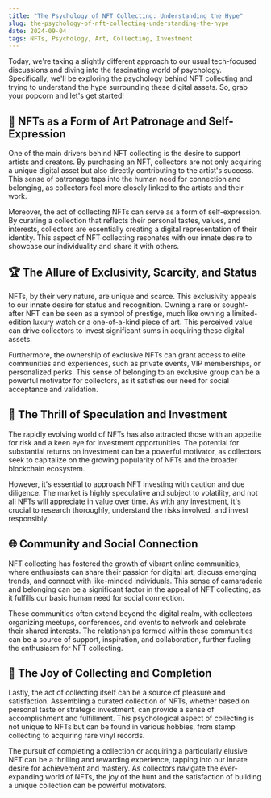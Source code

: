 ```yaml
---
title: "The Psychology of NFT Collecting: Understanding the Hype"
slug: the-psychology-of-nft-collecting-understanding-the-hype
date: 2024-09-04
tags: NFTs, Psychology, Art, Collecting, Investment
---
```


Today, we're taking a slightly different approach to our usual tech-focused discussions and diving into the fascinating world of psychology. Specifically, we'll be exploring the psychology behind NFT collecting and trying to understand the hype surrounding these digital assets. So, grab your popcorn and let's get started!

## 🎨 NFTs as a Form of Art Patronage and Self-Expression

One of the main drivers behind NFT collecting is the desire to support artists and creators. By purchasing an NFT, collectors are not only acquiring a unique digital asset but also directly contributing to the artist's success. This sense of patronage taps into the human need for connection and belonging, as collectors feel more closely linked to the artists and their work.

Moreover, the act of collecting NFTs can serve as a form of self-expression. By curating a collection that reflects their personal tastes, values, and interests, collectors are essentially creating a digital representation of their identity. This aspect of NFT collecting resonates with our innate desire to showcase our individuality and share it with others.

## 🏆 The Allure of Exclusivity, Scarcity, and Status

NFTs, by their very nature, are unique and scarce. This exclusivity appeals to our innate desire for status and recognition. Owning a rare or sought-after NFT can be seen as a symbol of prestige, much like owning a limited-edition luxury watch or a one-of-a-kind piece of art. This perceived value can drive collectors to invest significant sums in acquiring these digital assets.

Furthermore, the ownership of exclusive NFTs can grant access to elite communities and experiences, such as private events, VIP memberships, or personalized perks. This sense of belonging to an exclusive group can be a powerful motivator for collectors, as it satisfies our need for social acceptance and validation.

## 🎰 The Thrill of Speculation and Investment

The rapidly evolving world of NFTs has also attracted those with an appetite for risk and a keen eye for investment opportunities. The potential for substantial returns on investment can be a powerful motivator, as collectors seek to capitalize on the growing popularity of NFTs and the broader blockchain ecosystem.

However, it's essential to approach NFT investing with caution and due diligence. The market is highly speculative and subject to volatility, and not all NFTs will appreciate in value over time. As with any investment, it's crucial to research thoroughly, understand the risks involved, and invest responsibly.

## 🌐 Community and Social Connection

NFT collecting has fostered the growth of vibrant online communities, where enthusiasts can share their passion for digital art, discuss emerging trends, and connect with like-minded individuals. This sense of camaraderie and belonging can be a significant factor in the appeal of NFT collecting, as it fulfills our basic human need for social connection.

These communities often extend beyond the digital realm, with collectors organizing meetups, conferences, and events to network and celebrate their shared interests. The relationships formed within these communities can be a source of support, inspiration, and collaboration, further fueling the enthusiasm for NFT collecting.

## 🧩 The Joy of Collecting and Completion

Lastly, the act of collecting itself can be a source of pleasure and satisfaction. Assembling a curated collection of NFTs, whether based on personal taste or strategic investment, can provide a sense of accomplishment and fulfillment. This psychological aspect of collecting is not unique to NFTs but can be found in various hobbies, from stamp collecting to acquiring rare vinyl records.

The pursuit of completing a collection or acquiring a particularly elusive NFT can be a thrilling and rewarding experience, tapping into our innate desire for achievement and mastery. As collectors navigate the ever-expanding world of NFTs, the joy of the hunt and the satisfaction of building a unique collection can be powerful motivators.